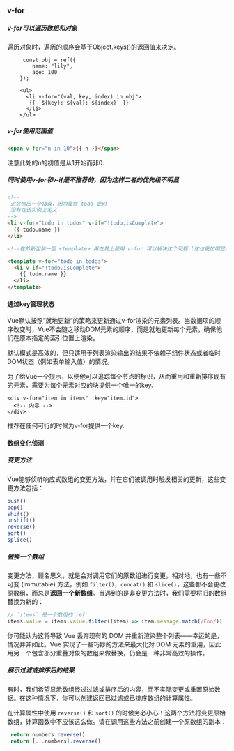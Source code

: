 ### v-for

##### v-for可以遍历数组和对象

遍历对象时，遍历的顺序会基于Object.keys()的返回值来决定。

```vue
 	 const obj = ref({
        name: "lily",
        age: 100
    });
    
    <ul>
      <li v-for="(val, key, index) in obj"> 
       {{ `${key}: ${val}: ${index}` }} 
      </li>
    </ul>
```



##### v-for使用范围值

```html
<span v-for="n in 10">{{ n }}</span>
```

注意此处的n的初值是从1开始而非0.



##### 同时使用v-for和v-if是不推荐的，因为这样二者的优先级不明显

```html
<!--
 这会抛出一个错误，因为属性 todo 此时
 没有在该实例上定义
-->
<li v-for="todo in todos" v-if="!todo.isComplete">
  {{ todo.name }}
</li>

<!--在外新包装一层 <template> 再在其上使用 v-for 可以解决这个问题 (这也更加明显易读)：-->

<template v-for="todo in todos">
  <li v-if="!todo.isComplete">
    {{ todo.name }}
  </li>
</template>
```



#### 通过key管理状态

Vue默认按照”就地更新“的策略来更新通过v-for渲染的元素列表。当数据项的顺序改变时，Vue不会随之移动DOM元素的顺序，而是就地更新每个元素，确保他们在原本指定的索引位置上渲染。

默认模式是高效的，但只适用于列表渲染输出的结果不依赖子组件状态或者临时DOM状态（例如表单输入值）的情况。



为了给Vue一个提示，以便他可以追踪每个节点的标识，从而重用和重新排序现有的元素，需要为每个元素对应的块提供一个唯一的key.

```vue
<div v-for="item in items" :key="item.id">
  <!-- 内容 -->
</div>

```

推荐在任何可行的时候为v-for提供一个key.



#### 数组变化侦测

##### 变更方法

Vue能够侦听响应式数组的变更方法，并在它们被调用时触发相关的更新，这些变更方法包括：

```js
push()
pop()
shift()
unshift()
reverse()
sort()
splice()
```

##### 替换一个数组

变更方法，顾名思义，就是会对调用它们的原数组进行变更。相对地，也有一些不可变 (immutable) 方法，例如 `filter()`，`concat()` 和 `slice()`，这些都不会更改原数组，而总是**返回一个新数组**。当遇到的是非变更方法时，我们需要将旧的数组替换为新的：

```js
// `items` 是一个数组的 ref
items.value = items.value.filter((item) => item.message.match(/Foo/))
```

你可能认为这将导致 Vue 丢弃现有的 DOM 并重新渲染整个列表——幸运的是，情况并非如此。Vue 实现了一些巧妙的方法来最大化对 DOM 元素的重用，因此用另一个包含部分重叠对象的数组来做替换，仍会是一种非常高效的操作。



##### 展示过滤或排序后的结果

有时，我们希望显示数组经过过滤或排序后的内容，而不实际变更或重置原始数据。在这种情况下，你可以创建返回已过滤或已排序数组的计算属性。

在计算属性中使用 `reverse()` 和 `sort()` 的时候务必小心！这两个方法将变更原始数组，计算函数中不应该这么做。请在调用这些方法之前创建一个原数组的副本：

```js
 return numbers.reverse()
 return [...numbers].reverse()
```


